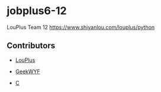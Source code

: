 # jobplus6-12

LouPlus Team 12 https://www.shiyanlou.com/louplus/python

## Contributors

* [LouPlus](https://github.com/LouPlus)
* [GeekWYF](https://github.com/GeekWYF)

* [C](https://github.com/sillysilly)